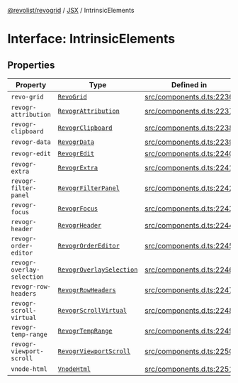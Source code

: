 [@revolist/revogrid](README.md) / [JSX](Namespace.JSX.md) / IntrinsicElements

# Interface: IntrinsicElements

## Properties

| Property | Type | Defined in |
| ------ | ------ | ------ |
| `revo-grid` | [`RevoGrid`](JSX.Interface.RevoGrid.md) | [src/components.d.ts:2236](https://github.com/revolist/revogrid/blob/a348821be3a2642110f5dc893d4bd9cba16c5101/src/components.d.ts#L2236) |
| `revogr-attribution` | [`RevogrAttribution`](JSX.Interface.RevogrAttribution.md) | [src/components.d.ts:2237](https://github.com/revolist/revogrid/blob/a348821be3a2642110f5dc893d4bd9cba16c5101/src/components.d.ts#L2237) |
| `revogr-clipboard` | [`RevogrClipboard`](JSX.Interface.RevogrClipboard.md) | [src/components.d.ts:2238](https://github.com/revolist/revogrid/blob/a348821be3a2642110f5dc893d4bd9cba16c5101/src/components.d.ts#L2238) |
| `revogr-data` | [`RevogrData`](JSX.Interface.RevogrData.md) | [src/components.d.ts:2239](https://github.com/revolist/revogrid/blob/a348821be3a2642110f5dc893d4bd9cba16c5101/src/components.d.ts#L2239) |
| `revogr-edit` | [`RevogrEdit`](JSX.Interface.RevogrEdit.md) | [src/components.d.ts:2240](https://github.com/revolist/revogrid/blob/a348821be3a2642110f5dc893d4bd9cba16c5101/src/components.d.ts#L2240) |
| `revogr-extra` | [`RevogrExtra`](JSX.Interface.RevogrExtra.md) | [src/components.d.ts:2241](https://github.com/revolist/revogrid/blob/a348821be3a2642110f5dc893d4bd9cba16c5101/src/components.d.ts#L2241) |
| `revogr-filter-panel` | [`RevogrFilterPanel`](JSX.Interface.RevogrFilterPanel.md) | [src/components.d.ts:2242](https://github.com/revolist/revogrid/blob/a348821be3a2642110f5dc893d4bd9cba16c5101/src/components.d.ts#L2242) |
| `revogr-focus` | [`RevogrFocus`](JSX.Interface.RevogrFocus.md) | [src/components.d.ts:2243](https://github.com/revolist/revogrid/blob/a348821be3a2642110f5dc893d4bd9cba16c5101/src/components.d.ts#L2243) |
| `revogr-header` | [`RevogrHeader`](JSX.Interface.RevogrHeader.md) | [src/components.d.ts:2244](https://github.com/revolist/revogrid/blob/a348821be3a2642110f5dc893d4bd9cba16c5101/src/components.d.ts#L2244) |
| `revogr-order-editor` | [`RevogrOrderEditor`](JSX.Interface.RevogrOrderEditor.md) | [src/components.d.ts:2245](https://github.com/revolist/revogrid/blob/a348821be3a2642110f5dc893d4bd9cba16c5101/src/components.d.ts#L2245) |
| `revogr-overlay-selection` | [`RevogrOverlaySelection`](JSX.Interface.RevogrOverlaySelection.md) | [src/components.d.ts:2246](https://github.com/revolist/revogrid/blob/a348821be3a2642110f5dc893d4bd9cba16c5101/src/components.d.ts#L2246) |
| `revogr-row-headers` | [`RevogrRowHeaders`](JSX.Interface.RevogrRowHeaders.md) | [src/components.d.ts:2247](https://github.com/revolist/revogrid/blob/a348821be3a2642110f5dc893d4bd9cba16c5101/src/components.d.ts#L2247) |
| `revogr-scroll-virtual` | [`RevogrScrollVirtual`](JSX.Interface.RevogrScrollVirtual.md) | [src/components.d.ts:2248](https://github.com/revolist/revogrid/blob/a348821be3a2642110f5dc893d4bd9cba16c5101/src/components.d.ts#L2248) |
| `revogr-temp-range` | [`RevogrTempRange`](JSX.Interface.RevogrTempRange.md) | [src/components.d.ts:2249](https://github.com/revolist/revogrid/blob/a348821be3a2642110f5dc893d4bd9cba16c5101/src/components.d.ts#L2249) |
| `revogr-viewport-scroll` | [`RevogrViewportScroll`](JSX.Interface.RevogrViewportScroll.md) | [src/components.d.ts:2250](https://github.com/revolist/revogrid/blob/a348821be3a2642110f5dc893d4bd9cba16c5101/src/components.d.ts#L2250) |
| `vnode-html` | [`VnodeHtml`](JSX.Interface.VnodeHtml.md) | [src/components.d.ts:2251](https://github.com/revolist/revogrid/blob/a348821be3a2642110f5dc893d4bd9cba16c5101/src/components.d.ts#L2251) |
